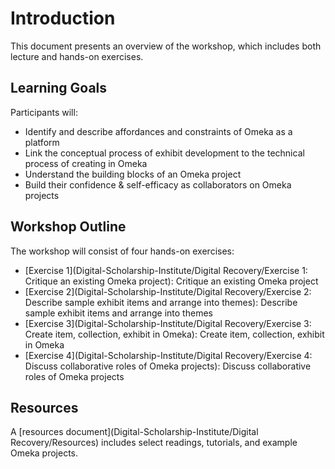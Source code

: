 # Introduction

This document presents an overview of the workshop, which includes both lecture and hands-on exercises.

## Learning Goals

Participants will:

- Identify and describe affordances and constraints of Omeka as a platform
- Link the conceptual process of exhibit development to the technical process of creating in Omeka
- Understand the building blocks of an Omeka project
- Build their confidence & self-efficacy as collaborators on Omeka projects

## Workshop Outline

The workshop will consist of four hands-on exercises:

- [Exercise 1](Digital-Scholarship-Institute/Digital Recovery/Exercise 1: Critique an existing Omeka project): Critique an existing Omeka project
- [Exercise 2](Digital-Scholarship-Institute/Digital Recovery/Exercise 2: Describe sample exhibit items and arrange into themes): Describe sample exhibit items and arrange into themes
- [Exercise 3](Digital-Scholarship-Institute/Digital Recovery/Exercise 3: Create item, collection, exhibit in Omeka): Create item, collection, exhibit in Omeka
- [Exercise 4](Digital-Scholarship-Institute/Digital Recovery/Exercise 4: Discuss collaborative roles of Omeka projects): Discuss collaborative roles of Omeka projects

## Resources

A [resources document](Digital-Scholarship-Institute/Digital Recovery/Resources) includes select readings, tutorials, and example Omeka projects.
